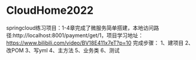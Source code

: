 # CloudHome2022
springcloud练习项目：1-4章完成了微服务简单搭建，本地访问路径:http://localhost:8001/payment/get/1，项目学习地址：https://www.bilibili.com/video/BV18E411x7eT?p=10
完成步骤：
1、建项目
2、改POM
3、写yml
4、主方法
5、业务类
6、测试

